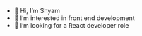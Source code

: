 - 👋 Hi, I’m Shyam
- 💞️ I’m interested in front end development
- 👀 I’m looking for a React developer role

<!---
capi20/capi20 is a ✨ special ✨ repository because its `README.md` (this file) appears on your GitHub profile.
You can click the Preview link to take a look at your changes.
--->
